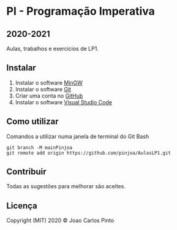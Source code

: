 # PI - Programação Imperativa

## 2020-2021

Aulas, trabalhos e exercicios de LP1.

## Instalar

1. Instalar o software [MinGW](http://www.mingw.org/)
2. Instalar o software [Git](https://git-scm.com/)
3. Criar uma conta no [GitHub](https://github.com/)
4. Instalar o software [Visual Studio Code](https://code.visualstudio.com/)

## Como utilizar

Comandos a utilizar numa janela de terminal do Git Bash

```
git branch -M mainPinjoa
git remote add origin https://github.com/pinjoa/AulasLP1.git
```

## Contribuir

Todas as sugestões para melhorar são aceites.

## Licença

Copyright (MIT) 2020 © Joao Carlos Pinto
